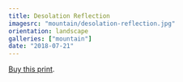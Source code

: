 ```yaml
---
title: Desolation Reflection
imagesrc: "mountain/desolation-reflection.jpg"
orientation: landscape
galleries: ["mountain"]
date: "2018-07-21"
---
```


[Buy this print](https://weshargrovephotography.square.site/product/desolation-reflection/29).
